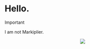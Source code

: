 # Hello.
> [!IMPORTANT]
> I am not Markiplier.

<p align="center">
<img src="https://github.com/user-attachments/assets/554b5a62-6027-4b9d-975a-c3ecd06e868a"></img>
</p>
